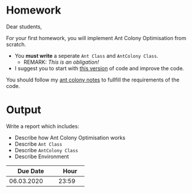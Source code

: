 # Homework


Dear students,

For your first homework, you will implement Ant Colony Optimisation from scratch. 
 - You __must write__ a seperate `Ant Class` and `AntColony Class`. 
   - REMARK: _This is an obligation!_
 - I suggest you to start with [this version](https://nbviewer.jupyter.org/github/uzay00/CMPE373/blob/master/2020/3%20KarincaKolonisi/KarıncaKolonisi%20v0.ipynb) of code and improve the code.
 
You should follow my [ant colony notes](https://nbviewer.jupyter.org/github/uzay00/CMPE373/blob/master/2020/3%20KarincaKolonisi/ant_uzay.pdf) to fullfill the requirements of the code.

# Output
Write a report which includes:
 - Describe how Ant Colony Optimisation works
 - Describe `Ant Class`
 - Describe `AntColony Class`
 - Describe Environment



| Due Date        | Hour           |
| ------------- |:-------------:|
| 06.03.2020       | 23:59           | 
